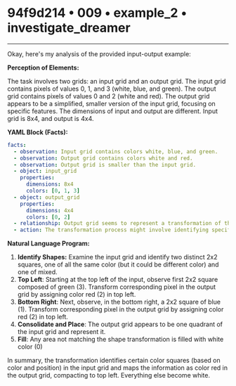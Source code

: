 # 94f9d214 • 009 • example_2 • investigate_dreamer

---
Okay, here's my analysis of the provided input-output example:

**Perception of Elements:**

The task involves two grids: an input grid and an output grid. The input grid contains pixels of values 0, 1, and 3 (white, blue, and green). The output grid contains pixels of values 0 and 2 (white and red). The output grid appears to be a simplified, smaller version of the input grid, focusing on specific features.  The dimensions of input and output are different. Input grid is 8x4, and output is 4x4.

**YAML Block (Facts):**



```yaml
facts:
  - observation: Input grid contains colors white, blue, and green.
  - observation: Output grid contains colors white and red.
  - observation: Output grid is smaller than the input grid.
  - object: input_grid
    properties:
      dimensions: 8x4
      colors: [0, 1, 3]
  - object: output_grid
    properties:
      dimensions: 4x4
      colors: [0, 2]
  - relationship: Output grid seems to represent a transformation of the input grid.
  - action: The transformation process might involve identifying specific shapes or patterns and placing new color in a new coordinate system
```



**Natural Language Program:**

1.  **Identify Shapes:** Examine the input grid and identify two distinct 2x2 squares, one of all the same color (but it could be different color) and one of mixed.
2. **Top Left**: Starting at the top left of the input, observe first 2x2 square composed of green (3). Transform corresponding pixel in the output grid by assigning color red (2) in top left.
3.  **Bottom Right**: Next, observe, in the bottom right, a 2x2 square of blue (1). Transform corresponding pixel in the output grid by assigning color red (2) in top left.
4. **Consolidate and Place**: The output grid appears to be one quadrant of the input grid and represent it.
5. **Fill**: Any area not matching the shape transformation is filled with white color (0)

In summary, the transformation identifies certain color squares (based on color and position) in the input grid and maps the information as color red in the output grid, compacting to top left. Everything else become white.

